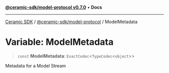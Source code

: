 [**@ceramic-sdk/model-protocol v0.7.0**](../README.md) • **Docs**

***

[Ceramic SDK](../../../README.md) / [@ceramic-sdk/model-protocol](../README.md) / ModelMetadata

# Variable: ModelMetadata

> `const` **ModelMetadata**: `ExactCodec`\<`TypeCodec`\<`object`\>\>

Metadata for a Model Stream
